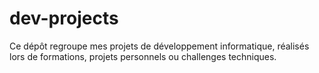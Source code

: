 # dev-projects
Ce dépôt regroupe mes projets de développement informatique, réalisés lors de formations, projets personnels ou challenges techniques.
